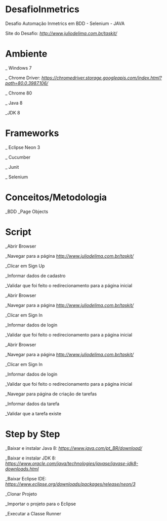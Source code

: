 # DesafioInmetrics

Desafio Automação Inmetrics em BDD - Selenium - JAVA

Site do Desafio: *http://www.juliodelima.com.br/taskit/*

# Ambiente
_ Windows 7

_ Chrome Driver: *https://chromedriver.storage.googleapis.com/index.html?path=80.0.3987.106/*

_ Chrome 80

_ Java 8

_JDK 8

# Frameworks
_ Eclipse Neon 3

_ Cucumber

_ Junit

_ Selenium

# Conceitos/Metodologia
_BDD
_Page Objects

# Script
_Abrir Browser

_Navegar para a página *http://www.juliodelima.com.br/taskit/*

_Clicar em Sign Up

_Informar dados de cadastro

_Validar que foi feito o redirecionamento para a página inicial

_Abrir Browser

_Navegar para a página *http://www.juliodelima.com.br/taskit/*

_Clicar em Sign In

_Informar dados de login

_Validar que foi feito o redirecionamento para a página inicial

_Abrir Browser

_Navegar para a página *http://www.juliodelima.com.br/taskit/*

_Clicar em Sign In

_Informar dados de login

_Validar que foi feito o redirecionamento para a página inicial

_Navegar para página de criação de tarefas

_Informar dados da tarefa

_Validar que a tarefa existe

# Step by Step
_Baixar e instalar Java 8: *https://www.java.com/pt_BR/download/*

_Baixar e instalar JDK 8: *https://www.oracle.com/java/technologies/javase/javase-jdk8-downloads.html*

_Baixar  Eclipse IDE: *https://www.eclipse.org/downloads/packages/release/neon/3*

_Clonar Projeto

_Importar o projeto para o Eclipse

_Executar a Classe Runner




